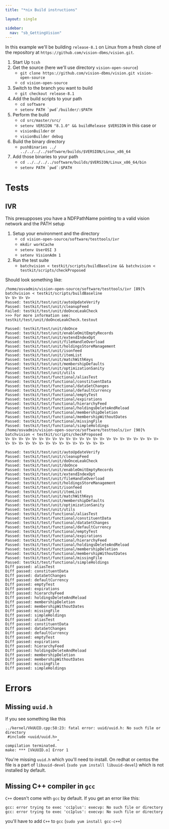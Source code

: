 ```yaml
---
title: "*nix Build instructions"

layout: single

sidebar:
  nav: "sb_GettingVision"
---
```


In this example we'll be building `release-8.1` on Linux from a fresh clone of the repository at `https://github.com/vision-dbms/vision.git`.  

1. Start Up `tcsh`
1. Get the source (here we'll use directory `vision-open-source`)
   * `git clone https://github.com/vision-dbms/vision.git vision-open-source`
   * `cd vision-open-source`
1. Switch to the branch you want to build
   * `git checkout release-8.1`
1. Add the build scripts to your path
   * `cd software`
   * ``setenv PATH `pwd`/builder/:$PATH``
1. Perform the build
   * `cd src/master/src/`
   * `setenv VERSION "8.1.0" && buildRelease $VERSION` in this case or
   * `visionBuilder` or
   * `visionBuilder debug`
1. Build the binary directory
   * `pushBinaries ../ ../../../../software/builds/$VERSION/Linux_x86_64`
1. Add those binaries to your path
   * `cd ../../../../software/builds/$VERSION/Linux_x86_64/bin`
   * ``setenv PATH `pwd`:$PATH``

# Tests

## IVR

This presupposes you have a NDFPathName pointing to a valid vision network and the PATH setup 

1. Setup your environment and the directory
   * `cd vision-open-source/software/testtools/ivr`
   * `mkdir workCache`
   * `setenv UserOSI 3`
   * `setenv VisionAdm 1`
1. Run the test suite
   * `batchvision < testkit/scripts/buildBaseline && batchvision < testkit/scripts/checkProposed`
   
Should look something like:

```
/home/osvadmin/vision-open-source/software/testtools/ivr [89]% batchvision < testkit/scripts/buildBaseline
V> V> V> V>
Passed: testkit/test/unit/autoUpdateVerify
Passed: testkit/test/unit/cleanupFeed
Failed: testkit/test/unit/doOnceLeakCheck
>>> For more information see: testkit/test/unit/doOnceLeakCheck.testout

Passed: testkit/test/unit/doOnce
Passed: testkit/test/unit/enableOmitEmptyRecords
Passed: testkit/test/unit/extendIndexOpt
Passed: testkit/test/unit/fileHandleOverload
Passed: testkit/test/unit/holdingsStoreManagement
Passed: testkit/test/unit/isonfeed
Passed: testkit/test/unit/itemList
Passed: testkit/test/unit/matchWithKeys
Passed: testkit/test/unit/membershipDefaults
Passed: testkit/test/unit/optimizationSanity
Passed: testkit/test/unit/utils
Passed: testkit/test/functional/aliasTest
Passed: testkit/test/functional/constituentData
Passed: testkit/test/functional/dataSetChanges
Passed: testkit/test/functional/defaultCurrency
Passed: testkit/test/functional/emptyTest
Passed: testkit/test/functional/expirations
Passed: testkit/test/functional/hierarchyFeed
Passed: testkit/test/functional/holdingsDeleteAndReload
Passed: testkit/test/functional/membershipDeletion
Passed: testkit/test/functional/membershipWithoutDates
Passed: testkit/test/functional/missingFile
Passed: testkit/test/functional/simpleHoldings
/home/osvadmin/vision-open-source/software/testtools/ivr [90]% batchvision < testkit/scripts/checkProposed
V> V> V> V> V> V> V> V> V> V> V> V> V> V> V> V> V> V> V> V> V> V> V> V> V> V> V> V> V> V> V> V> V> V> V> V> V> V>

Passed: testkit/test/unit/autoUpdateVerify
Passed: testkit/test/unit/cleanupFeed
Passed: testkit/test/unit/doOnceLeakCheck
Passed: testkit/test/unit/doOnce
Passed: testkit/test/unit/enableOmitEmptyRecords
Passed: testkit/test/unit/extendIndexOpt
Passed: testkit/test/unit/fileHandleOverload
Passed: testkit/test/unit/holdingsStoreManagement
Passed: testkit/test/unit/isonfeed
Passed: testkit/test/unit/itemList
Passed: testkit/test/unit/matchWithKeys
Passed: testkit/test/unit/membershipDefaults
Passed: testkit/test/unit/optimizationSanity
Passed: testkit/test/unit/utils
Passed: testkit/test/functional/aliasTest
Passed: testkit/test/functional/constituentData
Passed: testkit/test/functional/dataSetChanges
Passed: testkit/test/functional/defaultCurrency
Passed: testkit/test/functional/emptyTest
Passed: testkit/test/functional/expirations
Passed: testkit/test/functional/hierarchyFeed
Passed: testkit/test/functional/holdingsDeleteAndReload
Passed: testkit/test/functional/membershipDeletion
Passed: testkit/test/functional/membershipWithoutDates
Passed: testkit/test/functional/missingFile
Passed: testkit/test/functional/simpleHoldings
Diff passed: aliasTest
Diff passed: constituentData
Diff passed: dataSetChanges
Diff passed: defaultCurrency
Diff passed: emptyTest
Diff passed: expirations
Diff passed: hierarchyFeed
Diff passed: holdingsDeleteAndReload
Diff passed: membershipDeletion
Diff passed: membershipWithoutDates
Diff passed: missingFile
Diff passed: simpleHoldings
Diff passed: aliasTest
Diff passed: constituentData
Diff passed: dataSetChanges
Diff passed: defaultCurrency
Diff passed: emptyTest
Diff passed: expirations
Diff passed: hierarchyFeed
Diff passed: holdingsDeleteAndReload
Diff passed: membershipDeletion
Diff passed: membershipWithoutDates
Diff passed: missingFile
Diff passed: simpleHoldings
```
   
   
# Errors

## Missing `uuid.h`

If you see something like this

``` 
../kernel/VkUUID.cpp:58:23: fatal error: uuid/uuid.h: No such file or directory
 #include <uuid/uuid.h>
                       ^
compilation terminated.
make: *** [VkUUID.o] Error 1
```

You're missing `uuid.h` which you'll need to install.  On redhat or centos the file is a part of `libuuid-devel` (`sudo yum install libuuid-devel`) which is not installed by default.

## Missing C++ compiler in `gcc`

`C++` doesn't come with `gcc` by default.  If you get an error like this:

```
gcc: error trying to exec 'cc1plus': execvp: No such file or directory
gcc: error trying to exec 'cc1plus': execvp: No such file or directory
```

you'll have to add `C++` to `gcc` (`sudo yum install gcc-c++`)
